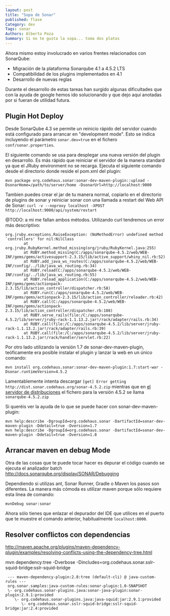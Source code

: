```yaml
---
layout: post
title: "Sopa de Sonar"
published: flase
Category: dev
Tags: sonar
Authors: Alberto Poza
Summary: Si no te gusta la sopa... toma dos platos
---
```


Ahora mismo estoy involucrado en varios frentes relacionados con SonarQube:
- Migración de la plataforma Sonarqube 4.1 a 4.5.2 LTS
- Compatibilidad de los plugins implementados en 4.1
- Desarrollo de nuevas reglas

Durante el desarrollo de estas tareas han surgido algunas dificultades que con la ayuda de google hemos ido solucionando y que dejo aquí anotadas por si fueran de utilidad futura.

## Plugin Hot Deploy

Desde SonarQube 4.3 se permite un reinicio rápido del servidor cuando está configurado para arrancar en "development mode". Esto se indica incluyendo el parámetro `sonar.dev=true` en el fichero `conf/sonar.properties`. 

El siguiente comando se usa para desplegar una nueva versión del plugin en desarrollo. Es más rápido que reiniciar el servidor de la manera standard ya que el JRuby environment no se recarga. Ejecuta el siguiente comando desde el directorio donde reside el pom.xml del plugin:

    mvn package org.codehaus.sonar:sonar-dev-maven-plugin::upload -DsonarHome=/path/to/server/home -DsonarUrl=http://localhost:9000

Tambien puedes crear el jar de tu manera normal, copiarlo en el directorio de plugins de sonar y reiniciar sonar con una llamada a restart del Web API de Sonar:
`curl -v --noproxy localhost -XPOST http://localhost:9000/api/system/restart`

@TODO: a mi me fallan ambos métodos. Utilizando curl tendremos un error más descriptivo:

    org.jruby.exceptions.RaiseException: (NoMethodError) undefined method `controllers' for nil:NilClass
            at org.jruby.RubyKernel.method_missing(org/jruby/RubyKernel.java:255)
            at RUBY.method_missing(C:/apps/sonarqube-4.5.2/web/WEB-INF/gems/gems/activesupport-2.3.15/lib/active_support/whiny_nil.rb:52)
            at RUBY.add_java_ws_routes(C:/apps/sonarqube-4.5.2/web/WEB-INF/config/../lib/java_ws_routing.rb:34)
            at RUBY.reload(C:/apps/sonarqube-4.5.2/web/WEB-INF/config/../lib/java_ws_routing.rb:55)
            at RUBY.reload_application(C:/apps/sonarqube-4.5.2/web/WEB-INF/gems/gems/actionpack-2.3.15/lib/action_controller/dispatcher.rb:58)
            at RUBY.run(C:/apps/sonarqube-4.5.2/web/WEB-INF/gems/gems/actionpack-2.3.15/lib/action_controller/reloader.rb:42)
            at RUBY.call(C:/apps/sonarqube-4.5.2/web/WEB-INF/gems/gems/actionpack-2.3.15/lib/action_controller/dispatcher.rb:108)
            at RUBY.serve_rails(file:/C:/apps/sonarqube-4.5.2/lib/server/jruby-rack-1.1.13.2.jar!/rack/adapter/rails.rb:34)
            at RUBY.call(file:/C:/apps/sonarqube-4.5.2/lib/server/jruby-rack-1.1.13.2.jar!/rack/adapter/rails.rb:39)
            at RUBY.call(file:/C:/apps/sonarqube-4.5.2/lib/server/jruby-rack-1.1.13.2.jar!/rack/handler/servlet.rb:22)

Por otro lado utilizando la versión 1.7 de sonar-dev-maven-plugin, teóficamente era posible instalar el plugin y lanzar la web en un único comando:

    mvn install org.codehaus.sonar:sonar-dev-maven-plugin:1.7:start-war -Dsonar.runtimeVersion=4.5.2
    
Lamentablemente intenta descargar `[get] Error getting http://dist.sonar.codehaus.org/sonar-4.5.2.zip` mientras que en [el servidor de distribuciones](http://dist.sonar.codehaus.org/) el fichero para la versión 4.5.2 se llama `sonarqube-4.5.2.zip` 

Si queréis ver la ayuda de lo que se puede hacer con sonar-dev-maven-plugin:

    mvn help:describe -DgroupId=org.codehaus.sonar -DartifactId=sonar-dev-maven-plugin -Ddetail=true -Dversion=1.7
    mvn help:describe -DgroupId=org.codehaus.sonar -DartifactId=sonar-dev-maven-plugin -Ddetail=true -Dversion=1.8

## Arrancar maven en debug Mode

Otra de las cosas que te puede tocar hacer es depurar el código cuando se ejecuta el analizador batch
http://docs.sonarqube.org/display/SONAR/Debugging

Dependiendo si utilizas ant, Sonar Runner, Gradle o Maven los pasos son diferentes. La manera más cómoda es utilizar maven porque sólo requiere esta línea de comando:

    mvnDebug sonar:sonar 
    
Ahora sólo tienes que enlazar el depurador del IDE que utilices en el puerto que te muestre el comando anterior, habitualmente `localhost:8000`.

## Resolver conflictos con dependencias

http://maven.apache.org/plugins/maven-dependency-plugin/examples/resolving-conflicts-using-the-dependency-tree.html

mvn dependency:tree -Dverbose -Dincludes=org.codehaus.sonar.sslr-squid-bridge:sslr-squid-bridge

     --- maven-dependency-plugin:2.8:tree (default-cli) @ java-custom-rules ---
     org.sonar.samples:java-custom-rules:sonar-plugin:1.0-SNAPSHOT
     \- org.codehaus.sonar-plugins.java:sonar-java-plugin:sonar-plugin:2.9.1:provided
        \- org.codehaus.sonar-plugins.java:java-squid:jar:2.9.1:provided
           \- org.codehaus.sonar.sslr-squid-bridge:sslr-squid-bridge:jar:2.4:provided
